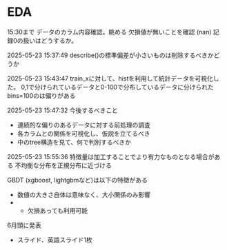 # EDA
15:30まで
データのカラム内容確認。眺める
欠損値が無いことを確認 (nan)
記録0の扱いはどうするか。

2025-05-23 15:37:49
describe()の標準偏差が小さいものは削除するべきかどうか

2025-05-23 15:43:47
train_xに対して、histを利用して統計データを可視化した。
0,1で分けられているデータと0-100で分布しているデータに分けられた
bins=100のは偏りがある

2025-05-23 15:47:32
今後するべきこと
- 連続的な偏りのあるデータに対する前処理の調査
- 各カラムとの関係を可視化し、仮説を立てるべき
- 中のtree構造を見て、何で判別するべきか

2025-05-23 15:55:36
特徴量は加工することでより有力なものとなる場合がある
不均衡な分布を正規分布に近づける

GBDT (xgboost, lightgbmなど)は以下の特徴がある
- 数値の大きさ自体は意味なく、大小関係のみ影響
- - 欠損あっても利用可能


6月頭に発表
- スライド、英語スライド1枚